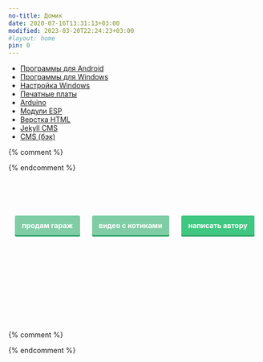 ```yaml
---
no-title: Домик
date: 2020-07-16T13:31:13+03:00
modified: 2023-03-20T22:24:23+03:00
#layout: home
pin: 0
---
```



- [Программы для Android](/r/android.md)
- [Программы для Windows](/r/windows.md)
- [Настройка Windows](/r/winconfig.md)
- [Печатные платы](/r/PCB.md)
- [Arduino](/r/arduino.md)
- [Модули ESP](/r/esp.md)
- [Верстка HTML](/r/web.md) 
- [Jekyll CMS](/r/jekyll.md)
- [CMS (бэк)](/r/cms.md)



{% comment %}
<!--
<header class="page-header" role="banner" markdown="0">
<h1 class="project-name">{{ page.title }}</h1>
<h2 class="project-tagline">Инфа об электронике и технике</h2>
	<div id="nav">
		<a href="{{ '/index.html' | relative_url }}" title="Домой" class="btn not-mobile">🏠</a>
		<a href="{{ '/r/' | relative_url }}" title="Хліб" class="btn">💛 Статьи</a>
		<a href="{{ '/projects/' | relative_url }}" title="Сіль" class="btn">💾 Проекты</a>
		<a href="{{ '/shop/' | relative_url }}" title="Вода" class="btn">😎 Железки</a>
		<a href="{{ '/blog/' | relative_url }}" title="Козацька їда" class="btn">🎮 Блог</a>
		<a href="{{ '/search' | relative_url }}" title="Поиск" class="btn">🔍</a>
	</div>
</header>

<main id="content" class="main-content" role="main" markdown="1">





<br><br>
<div style="text-align: center;">
<h2><strong>Передаем лайки за просмотр</strong></h2>
</div>
<br><br><br><br><br>
-->
{% endcomment %}


<style>
a.button7 {
  font-weight: 700;
  color: white;
  text-decoration: none;
  padding: .8em 1em calc(.8em + 3px);
  border-radius: 3px;
  background: rgb(64,199,129);
  box-shadow: 0 -3px rgb(53,167,110) inset;
  transition: 0.2s;
  line-height: 4;
  margin-left: 10px;
  margin-right: 10px;
} 
a.button7:hover { background: rgb(53, 167, 110); }
a.button7:active {
  background: rgb(33,147,90);
  box-shadow: 0 3px rgb(33,147,90) inset;
}
a.not_prefer{
  background: rgb(128 205 165);
}
</style>



<br><br><br>
<div style="text-align: center;">
<a class="button7 not_prefer" href="/tools/64/?гараж.txt#0J/RgNC+0YHRgtC40YLQtSwg0LPQsNGA0LDQtiDRg9C20LUg0LrRgtC+LdGC0L4g0LrRg9C/0LjQuw" title="мимо">продам&nbsp;гараж</a>
<a class="button7 not_prefer" href="https://memcdn.t.me" title="мяу">видео&nbsp;с&nbsp;котиками</a>
<a class="button7" href="https://forms.gle/UCfDCJHZsGKu5AHf7" title="выбери меня">написать&nbsp;автору</a>
</div>


<br><br><br><br><br><br><br><br><br>

{% comment %}
<!--
<footer class="site-footer" markdown="0">
<span class="site-footer-owner">
{{ site.copyright | default: "©" }}  <a href="/about">{{ site.github.owner_name }}</a>.
</span>
<span>Made with GitHub Pages
-->
<!-- <a href="{{ site.github.repository_url }}">GitHub Pages</a>-->
<!--
</span>
<div>
<a href="https://github.com/Feelcame/feelcame.github.io/tree/master" style="color: #cccccc47;">[edit]</a>
</div>
<br><br><br><br><br>
	
</footer>
</main>
-->
{% endcomment %}
